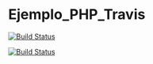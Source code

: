 # Ejemplo_PHP_Travis
[![Build Status](https://travis-ci.org/juanaves/Ejemplo_PHP_Travis.svg?branch=master)](https://travis-ci.org/juanaves/Ejemplo_PHP_Travis)

[![Build Status](https://dev.azure.com/juanaves/Mi%20Primer%20Proyecto%20Azure/_apis/build/status/juanaves.Ejemplo_PHP_Travis?branchName=master)](https://dev.azure.com/juanaves/Mi%20Primer%20Proyecto%20Azure/_build/latest?definitionId=2&branchName=master)

